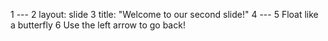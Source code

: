 1 ---
2 layout: slide
3 title: "Welcome to our second slide!"
4 ---
5 Float like a butterfly
6 Use the left arrow to go back!
